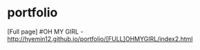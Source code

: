 # portfolio
[Full page] #OH MY GIRL - http://hyemin12.github.io/portfolio/[FULL]OHMYGIRL/index2.html <br>



